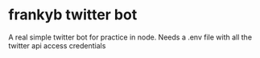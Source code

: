 # frankyb twitter bot
A real simple twitter bot for practice in node.
Needs a .env file with all the twitter api access credentials
